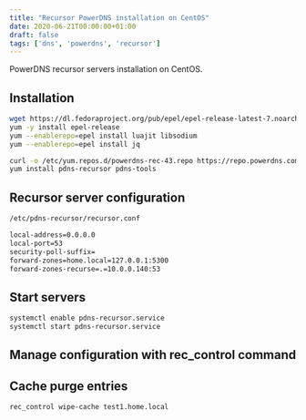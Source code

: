 ```yaml
---
title: "Recursor PowerDNS installation on CentOS"
date: 2020-06-21T00:00:00+01:00
draft: false
tags: ['dns', 'powerdns', 'recursor']
---
```


PowerDNS recursor servers installation on CentOS.

## Installation

```bash
wget https://dl.fedoraproject.org/pub/epel/epel-release-latest-7.noarch.rpm
yum -y install epel-release
yum --enablerepo=epel install luajit libsodium
yum --enablerepo=epel install jq

curl -o /etc/yum.repos.d/powerdns-rec-43.repo https://repo.powerdns.com/repo-files/centos-rec-43.repo
yum install pdns-recursor pdns-tools
```

## Recursor server configuration

```bash
/etc/pdns-recursor/recursor.conf

local-address=0.0.0.0
local-port=53
security-poll-suffix=
forward-zones=home.local=127.0.0.1:5300
forward-zones-recurse=.=10.0.0.140:53
```

## Start servers

```bash
systemctl enable pdns-recursor.service
systemctl start pdns-recursor.service
```

## Manage configuration with rec_control command

## Cache purge entries 

```bash
rec_control wipe-cache test1.home.local
```
